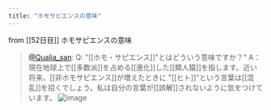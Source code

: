 ```yaml
---
title: "ホモサピエンスの意味"
---
```


from [[52日目]]
ホモサピエンスの意味
> [@Qualia_san](https://twitter.com/Qualia_san/status/1604151292284149760?s=20&t=A0VAo1r02aIAa34_Kji0cw): Q: "[[ホモ・サピエンス]]"とはどういう意味ですか？"
> A：現在地球上で[[多数派]]を占める[[進化]]した[[類人猿]]を指します。近い将来、[[非ホモサピエンス]]が増えたときに "[[ヒト]]"という言葉は[[混乱]]を招くでしょう。私は自分の言葉が[[誤解]]されないように気をつけています。
> ![image](https://pbs.twimg.com/media/FkMWJt4UUAIo46v.png)

